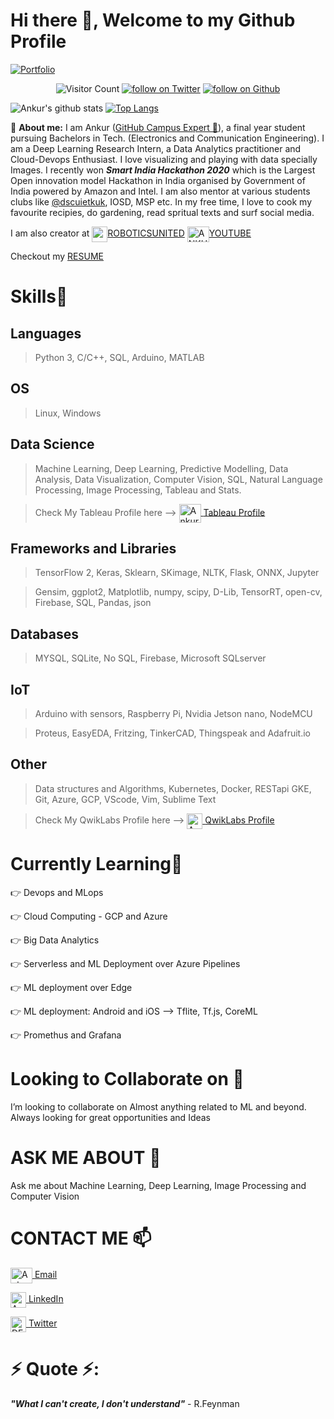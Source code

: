 # Hi there 👋, Welcome to my Github Profile
 <p align="center">
 
   [![Portfolio](https://img.shields.io/badge/Portfolio-My%20Website-lightgreen)](https://ankuraxz.me/)
</p>
<p align="center">

 <img src="https://komarev.com/ghpvc/?username=ankuraxz" alt="Visitor Count" />
  <a href="https://twitter.com/intent/follow?screen_name=DEV__ankur">
        <img src="https://img.shields.io/twitter/follow/DEV__ankur?style=social&logo=twitter"
            alt="follow on Twitter"></a>
 <a href="https://github.com/Ankuraxz?tab=followers">
        <img src="https://img.shields.io/github/followers/Ankuraxz?label=Follow&style=social"
            alt="follow on Github"></a>
             
</p>

![Ankur's github stats](https://github-readme-stats.vercel.app/api?username=Ankuraxz&show_icons=true&theme=gotham&hide=issues,stars&count_private=true)
[![Top Langs](https://github-readme-stats.vercel.app/api/top-langs/?username=Ankuraxz&layout=compact)](https://github.com/ankuraxz/github-readme-stats)

🔭 __About me:__  I am Ankur ([GitHub Campus Expert 🚩](https://githubcampus.expert/ankuraxz)), a final year student pursuing Bachelors in Tech. (Electronics and Communication Engineering). I am a Deep Learning Research Intern, a Data Analytics practitioner and Cloud-Devops Enthusiast. I love visualizing and playing with data specially Images. I recently won __*Smart India Hackathon 2020*__ which is the Largest Open innovation model Hackathon in India organised by Government of India powered by Amazon and Intel. I am also mentor at various students clubs like [@dscuietkuk](https://github.com/dscuietkuk), IOSD, MSP etc. In my free time, I love to cook my favourite recipies, do gardening, read spritual texts and surf social media. 

I am also creator at  <a href="https://www.instagram.com/roboticsunited/?hl=en" target="blank"><img align="center" src="https://assets.stickpng.com/images/580b57fcd9996e24bc43c521.png" height="25" width="25" />[ROBOTICSUNITED](https://www.instagram.com/roboticsunited/?hl=en)  <a href="https://www.youtube.com/ANKURaxz" target="blank"><img align="center" src="https://assets.stickpng.com/images/580b57fcd9996e24bc43c545.png" alt="ANKURaxz" height="25" width="35" />[YOUTUBE](https://www.youtube.com/ANKURaxz) 
 
Checkout my [RESUME](https://www.dropbox.com/s/cb9k9tlmdofc1rl/Ankur_Resume.pdf?dl=0 "Ankur's Resume")


# Skills🥇
## Languages
> Python 3, C/C++, SQL, Arduino, MATLAB
## OS
> Linux, Windows
## Data Science
> Machine Learning, Deep Learning, Predictive Modelling, Data Analysis, Data Visualization, Computer Vision, SQL, Natural Language Processing, Image Processing, Tableau  and Stats.

>Check My Tableau Profile here --> <a href="https://public.tableau.com/profile/ankur3446#!" target="blank"><img align="center" src="https://i.pinimg.com/originals/86/35/88/863588a71e465cc3aa5d822c0feafea9.png" alt="Ankurvermaaxz@gmail.com" height="30" width="35" /> [Tableau Profile](https://public.tableau.com/profile/ankur3446#!)
## Frameworks and Libraries
>TensorFlow 2, Keras, Sklearn, SKimage, NLTK, Flask, ONNX, Jupyter

>Gensim, ggplot2, Matplotlib, numpy, scipy, D-Lib, TensorRT, open-cv, Firebase, SQL, Pandas, json
## Databases
> MYSQL, SQLite, No SQL, Firebase, Microsoft SQLserver
## IoT
>Arduino with sensors, Raspberry Pi, Nvidia Jetson nano, NodeMCU

>Proteus, EasyEDA, Fritzing, TinkerCAD, Thingspeak and Adafruit.io
## Other
>Data structures and Algorithms, Kubernetes, Docker, RESTapi GKE, Git, Azure, GCP, VScode, Vim, Sublime Text

>Check My QwikLabs Profile here --> <a href="https://www.qwiklabs.com/public_profiles/1d0b8f31-f62d-4e8e-9770-644baca0041f" target="blank"><img align="center" src="https://1.bp.blogspot.com/-Of27Ewb6GRc/XJbAUXBXjnI/AAAAAAAAJbw/uAxGLY5-9JU1GUJcNBenxK_wSs6un2hsgCK4BGAYYCw/s1600/logo%2Bqwiklabs%2Bicon.png" alt="Ankurvermaaxz@gmail.com" height="25" width="25" /> [QwikLabs Profile](https://www.qwiklabs.com/public_profiles/1d0b8f31-f62d-4e8e-9770-644baca0041f)
# Currently Learning🎯
👉 Devops and MLops

👉 Cloud Computing - GCP and Azure

👉 Big Data Analytics

👉 Serverless and ML Deployment over Azure Pipelines

👉 ML deployment over Edge

👉 ML deployment: Android and iOS --> Tflite, Tf.js, CoreML

👉 Promethus and Grafana

# Looking to Collaborate on 👯
I’m looking to collaborate on Almost anything related to ML and beyond. Always looking for great opportunities and Ideas  

# ASK ME ABOUT 💬
Ask me about Machine Learning, Deep Learning, Image Processing and Computer Vision

# CONTACT ME 📫
<a href="mailto:ankurvermaaxz@gmail.com" target="blank"><img align="center" src="https://1000logos.net/wp-content/uploads/2018/05/Gmail-logo.png" alt="Ankurvermaaxz@gmail.com" height="25" width="35" /> [Email](mailto:ankurvermaaxz@gmail.com)

<a href="https://www.linkedin.com/in/ankuraxz/" target="blank"><img align="center" src="https://icon-library.com/images/linkedin-icon-eps/linkedin-icon-eps-29.jpg" alt="Ankuraxz" height="25" width="25" /> [LinkedIn](https://www.linkedin.com/in/ankuraxz/)

<a href="https://twitter.com/DEV__Ankur" target="blank"><img align="center" src="https://assets.stickpng.com/images/580b57fcd9996e24bc43c53e.png" alt="DEV__Ankur" height="25" width="25" />  [Twitter](https://twitter.com/DEV__Ankur)

# ⚡ Quote ⚡: 
__*"What I can't create, I don't understand"*__ - R.Feynman  

